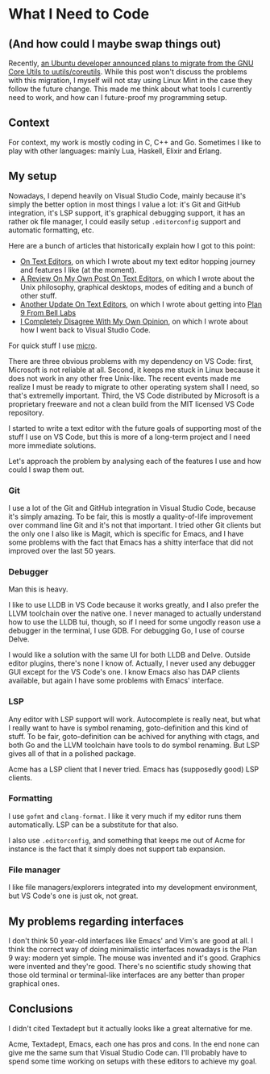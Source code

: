 <!-- en :: What I Need to Code :: 2025-03-22 14:09:01 -->

# What I Need to Code

## (And how could I maybe swap things out)

Recently,
[an Ubuntu developer announced plans to migrate from the GNU Core Utils to uutils/coreutils](https://discourse.ubuntu.com/t/carefully-but-purposefully-oxidising-ubuntu/56995).
While this post won't discuss the problems with this migration, I myself will
not stay using Linux Mint in the case they follow the future change. This made
me think about what tools I currently need to work, and how can I future-proof
my programming setup.

## Context

For context, my work is mostly coding in C, C++ and Go. Sometimes I like to play
with other languages: mainly Lua, Haskell, Elixir and Erlang.

## My setup

Nowadays, I depend heavily on Visual Studio Code, mainly because it's simply
the better option in most things I value a lot: it's Git and GitHub integration,
it's LSP support, it's graphical debugging support, it has an rather ok file
manager, I could easily setup `.editorconfig` support and automatic formatting,
etc.

Here are a bunch of articles that historically explain how I got to this point:

- [On Text Editors](/posts/on-text-editors.html), on which I wrote about my
  text editor hopping journey and features I like (at the moment).
- [A Review On My Own Post On Text Editors](/posts/update-on-text-editors.html),
  on which I wrote about the Unix philosophy, graphical desktops, modes of
  editing and a bunch of other stuff.
- [Another Update On Text Editors](/posts/update-on-text-editors-again.html), on
  which I wrote about getting into [Plan 9 From Bell Labs](https://plan9.io/plan9/)
- [I Completely Disagree With My Own Opinion](/posts/i-completely-disagree-with-my-own-opinion.html),
  on which I wrote about how I went back to Visual Studio Code.

For quick stuff I use [micro](https://micro-editor.github.io/).

There are three obvious problems with my dependency on VS Code: first, Microsoft
is not reliable at all. Second, it keeps me stuck in Linux because it does not
work in any other free Unix-like. The recent events made me realize I must
be ready to migrate to other operating system shall I need, so that's extremelly
important. Third, the VS Code distributed by Microsoft is a proprietary freeware
and not a clean build from the MIT licensed VS Code repository.

I started to write a text editor with the future goals of supporting most of the
stuff I use on VS Code, but this is more of a long-term project and I need more
immediate solutions.

Let's approach the problem by analysing each of the features I use and how could
I swap them out.

### Git

I use a lot of the Git and GitHub integration in Visual Studio Code, because
it's simply amazing. To be fair, this is mostly a quality-of-life improvement
over command line Git and it's not that important. I tried other Git clients
but the only one I also like is Magit, which is specific for Emacs, and I have
some problems with the fact that Emacs has a shitty interface that did not
improved over the last 50 years.

### Debugger

Man this is heavy.

I like to use LLDB in VS Code because it works greatly, and I also prefer the
LLVM toolchain over the native one. I never managed to actually understand how
to use the LLDB tui, though, so if I need for some ungodly reason use a debugger
in the terminal, I use GDB. For debugging Go, I use of course Delve.

I would like a solution with the same UI for both LLDB and Delve. Outside editor
plugins, there's none I know of. Actually, I never used any debugger GUI except
for the VS Code's one. I know Emacs also has DAP clients available, but again I
have some problems with Emacs' interface.

### LSP

Any editor with LSP support will work. Autocomplete is really neat, but what I
really want to have is symbol renaming, goto-definition and this kind of stuff.
To be fair, goto-definition can be achived for anything with ctags, and both Go
and the LLVM toolchain have tools to do symbol renaming. But LSP gives all of
that in a polished package.

Acme has a LSP client that I never tried. Emacs has (supposedly good) LSP
clients.

### Formatting

I use `gofmt` and `clang-format`. I like it very much if my editor runs them
automatically. LSP can be a substitute for that also.

I also use `.editorconfig`, and something that keeps me out of Acme for instance
is the fact that it simply does not support tab expansion.

### File manager

I like file managers/explorers integrated into my development environment, but
VS Code's one is just ok, not great.

## My problems regarding interfaces

I don't think 50 year-old interfaces like Emacs' and Vim's are good at all. I
think the correct way of doing minimalistic interfaces nowadays is the Plan 9
way: modern yet simple. The mouse was invented and it's good. Graphics were
invented and they're good. There's no scientific study showing that those old
terminal or terminal-like interfaces are any better than proper graphical ones.

## Conclusions

I didn't cited Textadept but it actually looks like a great alternative for me.

Acme, Textadept, Emacs, each one has pros and cons. In the end none can give me
the same sum that Visual Studio Code can. I'll probably have to spend some time
working on setups with these editors to achieve my goal.
